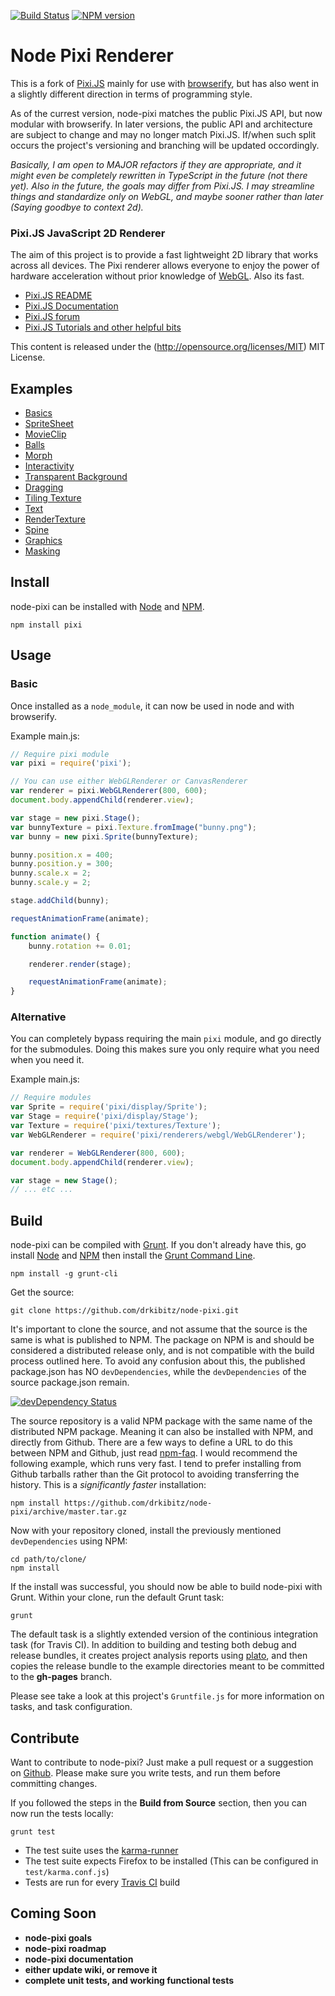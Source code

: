 [![Build Status](https://secure.travis-ci.org/drkibitz/node-pixi.png)](http://travis-ci.org/drkibitz/node-pixi)
[![NPM version](https://badge.fury.io/js/pixi.png)](http://badge.fury.io/js/pixi)

# Node Pixi Renderer

This is a fork of [Pixi.JS](https://github.com/GoodBoyDigital/pixi.js) mainly for use with [browserify](http://browserify.org/), but has also went in a slightly different direction in terms of programming style.

As of the currest version, node-pixi matches the public Pixi.JS API, but now modular with browserify. In later versions, the public API and architecture are subject to change and may no longer match Pixi.JS. If/when such split occurs the project's versioning and branching will be updated occordingly.

*Basically, I am open to MAJOR refactors if they are appropriate, and it might even be completely rewritten in TypeScript in the future (not there yet). Also in the future, the goals may differ from Pixi.JS. I may streamline things and standardize only on WebGL, and maybe sooner rather than later (Saying goodbye to context 2d).*

### Pixi.JS JavaScript 2D Renderer

The aim of this project is to provide a fast lightweight 2D library that works across all devices. The Pixi renderer allows everyone to enjoy the power of hardware acceleration without prior knowledge of [WebGL](http://en.wikipedia.org/wiki/WebGL). Also its fast.

- [Pixi.JS README](https://github.com/GoodBoyDigital/pixi.js/blob/master/README.md)
- [Pixi.JS Documentation](http://www.goodboydigital.com/pixijs/docs/)
- [Pixi.JS forum](http://www.html5gamedevs.com/forum/15-pixijs/)
- [Pixi.JS Tutorials and other helpful bits](https://github.com/GoodBoyDigital/pixi.js/wiki/Resources)

This content is released under the (http://opensource.org/licenses/MIT) MIT License.

## Examples

- [Basics](http://drkibitz.github.io/node-pixi/example/1-basics/)
- [SpriteSheet](http://drkibitz.github.io/node-pixi/example/2-sprite-sheet/)
- [MovieClip](http://drkibitz.github.io/node-pixi/example/3-movie-clip/)
- [Balls](http://drkibitz.github.io/node-pixi/example/4-balls/)
- [Morph](http://drkibitz.github.io/node-pixi/example/5-morph/)
- [Interactivity](http://drkibitz.github.io/node-pixi/example/6-interactivity/)
- [Transparent Background](http://drkibitz.github.io/node-pixi/example/7-transparent-background/)
- [Dragging](http://drkibitz.github.io/node-pixi/example/8-dragging/)
- [Tiling Texture](http://drkibitz.github.io/node-pixi/example/9-tiling-texture/)
- [Text](http://drkibitz.github.io/node-pixi/example/10-text/)
- [RenderTexture](http://drkibitz.github.io/node-pixi/example/11-render-texture/)
- [Spine](http://drkibitz.github.io/node-pixi/example/12-spine/)
- [Graphics](http://drkibitz.github.io/node-pixi/example/13-graphics/)
- [Masking](http://drkibitz.github.io/node-pixi/example/14-masking/)

## Install

node-pixi can be installed with [Node](http://nodejs.org/) and [NPM](https://npmjs.org/).

```shell
npm install pixi
```

## Usage

### Basic

Once installed as a `node_module`, it can now be used in node and with browserify.

Example main.js:
```javascript
// Require pixi module
var pixi = require('pixi');

// You can use either WebGLRenderer or CanvasRenderer
var renderer = pixi.WebGLRenderer(800, 600);
document.body.appendChild(renderer.view);

var stage = new pixi.Stage();
var bunnyTexture = pixi.Texture.fromImage("bunny.png");
var bunny = new pixi.Sprite(bunnyTexture);

bunny.position.x = 400;
bunny.position.y = 300;
bunny.scale.x = 2;
bunny.scale.y = 2;

stage.addChild(bunny);

requestAnimationFrame(animate);

function animate() {
	bunny.rotation += 0.01;

	renderer.render(stage);

	requestAnimationFrame(animate);
}
```

### Alternative

You can completely bypass requiring the main `pixi` module, and go directly for the submodules. Doing this makes sure you only require what you need when you need it.

Example main.js:
```javascript
// Require modules
var Sprite = require('pixi/display/Sprite');
var Stage = require('pixi/display/Stage');
var Texture = require('pixi/textures/Texture');
var WebGLRenderer = require('pixi/renderers/webgl/WebGLRenderer');

var renderer = WebGLRenderer(800, 600);
document.body.appendChild(renderer.view);

var stage = new Stage();
// ... etc ...
```

## Build

node-pixi can be compiled with [Grunt](http://gruntjs.com/). If you don't already have this, go install [Node](http://nodejs.org/) and [NPM](https://npmjs.org/) then install the [Grunt Command Line](http://gruntjs.com/getting-started).
```shell
npm install -g grunt-cli
```

Get the source:
```shell
git clone https://github.com/drkibitz/node-pixi.git
```

It's important to clone the source, and not assume that the source is the same is what is published to NPM. The package on NPM is and should be considered a distributed release only, and is not compatible with the build process outlined here. To avoid any confusion about this, the published package.json has NO `devDependencies`, while the `devDependencies` of the source package.json remain.

[![devDependency Status](https://david-dm.org/drkibitz/node-pixi/dev-status.png)](https://david-dm.org/drkibitz/node-pixi#info=devDependencies)

The source repository is a valid NPM package with the same name of the distributed NPM package. Meaning it can also be installed with NPM, and directly from Github. There are a few ways to define a URL to do this between NPM and Github, just read [npm-faq](https://npmjs.org/doc/faq.html). I would recommend the following example, which runs very fast. I tend to prefer installing from Github tarballs rather than the Git protocol to avoiding transferring the history. This is a *significantly faster* installation:
```shell
npm install https://github.com/drkibitz/node-pixi/archive/master.tar.gz
```

Now with your repository cloned, install the previously mentioned `devDependencies` using NPM:
```shell
cd path/to/clone/
npm install
```

If the install was successful, you should now be able to build node-pixi with Grunt. Within your clone, run the default Grunt task:
```
grunt
```

The default task is a slightly extended version of the continious integration task (for Travis CI). In addition to building and testing both debug and release bundles, it creates project analysis reports using [plato](https://github.com/es-analysis/plato), and then copies the release bundle to the example directories meant to be committed to the **gh-pages** branch.

Please see take a look at this project's `Gruntfile.js` for more information on tasks, and task configuration.

## Contribute

Want to contribute to node-pixi? Just make a pull request or a suggestion on [Github](https://github.com/drkibitz/node-pixi/issues). Please make sure you write tests, and run them before committing changes.

If you followed the steps in the **Build from Source** section, then you can now run the tests locally:
```
grunt test
```

- The test suite uses the [karma-runner](http://karma-runner.github.io/0.10/index.html)
- The test suite expects Firefox to be installed (This can be configured in `test/karma.conf.js`)
- Tests are run for every [Travis CI](https://travis-ci.org/) build

## Coming Soon

- **node-pixi goals**
- **node-pixi roadmap**
- **node-pixi documentation**
- **either update wiki, or remove it**
- **complete unit tests, and working functional tests**
